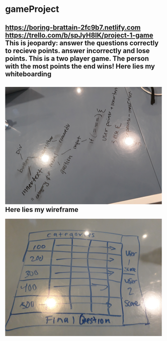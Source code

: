 # gameProject
https://boring-brattain-2fc9b7.netlify.com     
https://trello.com/b/spJyH8lK/project-1-game 
This is jeopardy: answer the questions correctly to recieve points. 
answer incorrectly and lose points.
This is a two player game. The person with the most points the end wins!
**Here lies my whiteboarding** 
------------------------------
![whiteboard](images/20190409_115637.jpg) 
**Here lies my wireframe**
--------------------------
![wireframe](images/20190409_151712.jpg) 


